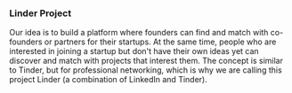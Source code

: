 ### Linder Project

Our idea is to build a platform where founders can find and match with co-founders or partners for their startups. At the same time, people who are interested in joining a startup but don't have their own ideas yet can discover and match with projects that interest them. The concept is similar to Tinder, but for professional networking, which is why we are calling this project Linder (a combination of LinkedIn and Tinder).
